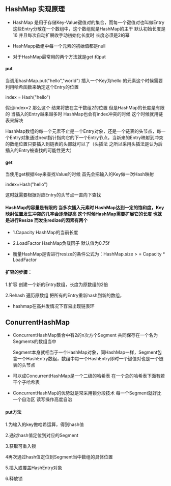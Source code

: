 ## HashMap 实现原理
* HashMap 是用于存储Key-Value键值对的集合，而每一个键值对也叫做Entry 这些Entry分散在一个数组中，这个数组就是HashMap的主干 默认初始长度是16 并且每次自动扩展收手动初始化长度时 长度必须是2的幂

* HashMapp数组中每一个元素的初始值都是null
* 对于HashMap最常用的两个方法就是get 和put


#### put
 当调用hashMap.put("hello","world") 插入一个Key为hello 的元素这个时候需要利用哈希函数来确定这个Entry的位置
 
 index = Hash("hello")
 
 假设index=2 那么这个 结果将放在主干数组2的位置 但是HashMap的长度是有限的 当插入的Entry越来越多时 HashMap也会有index冲突的时候 这个时候就用链表来解决

 HashMap数组的每一个元素不止是一个Entry对象，还是一个链表的头节点，每一个Entry对象通过next指针指向它的下一个Entry节点，当新来的Entry映射到冲突的数组位置只要插入到链表的头部就可以了（头插法 之所以采用头插法是认为后插入的Entry被查找的可能性更大）

#### get
当使用get根据Key来查找Value的时候 首先会把输入的Key做一次Hash映射
 
 index=Hash("hello")
 
 这时就需要根据对应Entry的头节点一直向下查找

#### HashMap的容量是有限的 当多次插入元素时 HashMap达到一定的饱和度，Key映射位置发生冲突的几率会逐渐提高 这个时候HashMap需要扩展它的长度 也就是进行Resize 而发生redize的因素有两个
 * 1.Capacity
    HashMap的当前长度
 * 2.LoadFactor
    HashMap负载因子 默认值为0.75f

 * 衡量HashMap是否进行resize的条件公式为：HashMap.size > = Capacity * LoadFactor

#### 扩容的步骤：
 1.扩容
 创建一个新的Entry数组，长度为原数组的2倍

 2.Rehash
 遍历原数组 把所有的Entry重新hash到新的数组，

 
* hashmap在高并发情况下容易出现链表环
 
 ## ConurrentHashMap

 * ConcurrentHashMap集合中有2的n次方个Segment 共同保存在一个名为Segments的数组当中
 
   Segment本身就相当于一个HashMap对象，同HashMap一样，Segment包含一个HashEntry数组，数组中每一个HashEntry即时一个键值对也是一个链表的头节点
 
 * 可以成ConcurrentHashMap是一个二级的哈希表 在一个总的哈希表下面有若干个子哈希表
 
 * ConcurrentHashMap的优势就是常采用锁分段技术 每一个Segment就好比一个自治区 读写操作高度自治

 #### put方法
 1.为输入的key做哈希运算，得到hash值
 
 2.通过hash值定位到对应的Segment
 
 3.获取可重入锁
 
 4再次通过hash值定位到Segment当中数组的具体位置
 
 5.插入或覆盖HashEntry对象
 
 6.释放锁
 
